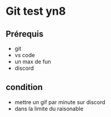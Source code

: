 # Git test yn8


## Prérequis

- git
- vs code
- un max de fun 
- discord

## condition
- mettre un gif par minute sur discord
- dans la limite du raisonable